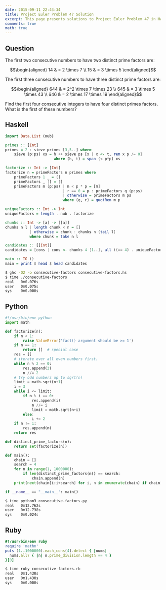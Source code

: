 ```yaml
---
date: 2015-09-11 22:43:34
title: Project Euler Problem 47 Solution
excerpt: This page presents solutions to Project Euler Problem 47 in Haskell, Python and Ruby.
comments: true
math: true
---
```



## Question

The first two consecutive numbers to have two distinct prime factors
are:

$$\begin{aligned}
14 & = 2 \times 7 \\
15 & = 3 \times 5
\end{aligned}$$

The first three consecutive numbers to have three distinct prime factors
are:

$$\begin{aligned}
644 & = 2^2 \times 7 \times 23 \\
645 & = 3 \times 5 \times 43 \\
646 & = 2 \times 17 \times 19
\end{aligned}$$

Find the first four consecutive integers to have four distinct primes
factors. What is the first of these numbers?






## Haskell

```haskell
import Data.List (nub)

primes :: [Int]
primes = 2 : sieve primes [3,5..] where
    sieve (p:ps) xs = h ++ sieve ps [x | x <- t, rem x p /= 0]
                      where (h, t) = span (< p*p) xs

factorize :: Int -> [Int]
factorize n = primeFactors n primes where
    primeFactors 1 _ = []
    primeFactors _ [] = []
    primeFactors m (p:ps) | m < p * p = [m]
                          | r == 0 = p : primeFactors q (p:ps)
                          | otherwise = primeFactors m ps
                          where (q, r) = quotRem m p

uniqueFactors :: Int -> Int
uniqueFactors = length . nub . factorize

chunks :: Int -> [a] -> [[a]]
chunks n l | length chunk < n = []
           | otherwise = chunk : chunks n (tail l)
           where chunk = take n l

candidates :: [[Int]]
candidates = [cons | cons <- chunks 4 [1..], all ((== 4) . uniqueFactors) cons]

main :: IO ()
main = print $ head $ head candidates
```


```bash
$ ghc -O2 -o consecutive-factors consecutive-factors.hs
$ time ./consecutive-factors
real   0m0.076s
user   0m0.075s
sys    0m0.000s
```



## Python

```python
#!/usr/bin/env python
import math

def factorize(n):
    if n < 1:
        raise ValueError('fact() argument should be >= 1')
    if n == 1:
        return []  # special case
    res = []
    # iterate over all even numbers first.
    while n % 2 == 0:
        res.append(2)
        n //= 2
    # try odd numbers up to sqrt(n)
    limit = math.sqrt(n+1)
    i = 3
    while i <= limit:
        if n % i == 0:
            res.append(i)
            n //= i
            limit = math.sqrt(n+i)
        else:
            i += 2
    if n != 1:
        res.append(n)
    return res

def distinct_prime_factors(n):
    return set(factorize(n))

def main():
    chain = []
    search = 4
    for n in range(1, 1000000):
        if len(distinct_prime_factors(n)) == search:
            chain.append(n)
    print(next(chain[i:i+search] for i, n in enumerate(chain) if chain[i:i+search] == list(range(n, n+search)))[0])

if __name__ == "__main__": main()
```


```bash
$ time python3 consecutive-factors.py
real   0m12.762s
user   0m12.738s
sys    0m0.024s
```



## Ruby

```ruby
#!/usr/bin/env ruby
require 'mathn'
puts (1..1000000).each_cons(4).detect { |nums| 
  nums.all? { |n| n.prime_division.length == 4 } 
}[0]
```


```bash
$ time ruby consecutive-factors.rb
real   0m1.430s
user   0m1.430s
sys    0m0.000s
```


